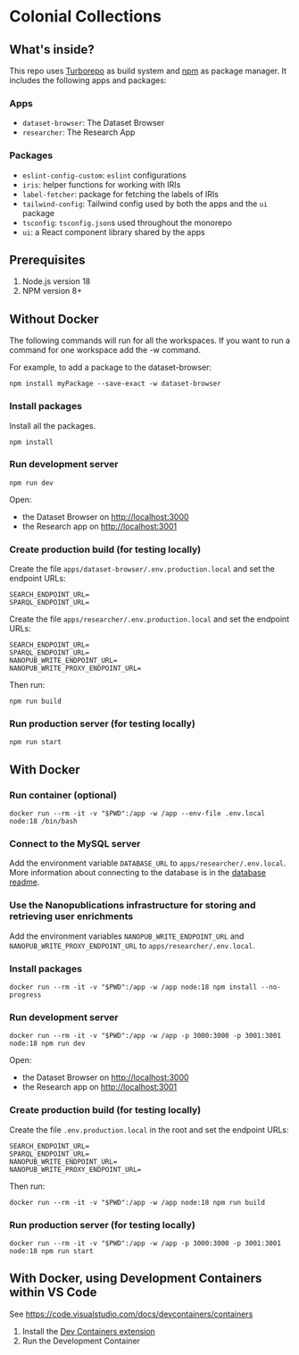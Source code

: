 # Colonial Collections

## What's inside?

This repo uses [Turborepo](https://turbo.build/) as build system and [npm](https://www.npmjs.com/) as package manager. It includes the following apps and packages:

### Apps

- `dataset-browser`: The Dataset Browser
- `researcher`: The Research App

### Packages

- `eslint-config-custom`: `eslint` configurations
- `iris`: helper functions for working with IRIs
- `label-fetcher`: package for fetching the labels of IRIs
- `tailwind-config`: Tailwind config used by both the apps and the `ui` package
- `tsconfig`: `tsconfig.json`s used throughout the monorepo
- `ui`: a React component library shared by the apps

## Prerequisites

1. Node.js version 18
1. NPM version 8+

## Without Docker

The following commands will run for all the workspaces. If you want to run a command for one workspace add the -w command.

For example, to add a package to the dataset-browser:

    npm install myPackage --save-exact -w dataset-browser

### Install packages

Install all the packages.

    npm install

### Run development server

    npm run dev

Open:

- the Dataset Browser on [http://localhost:3000](http://localhost:3000)
- the Research app on [http://localhost:3001](http://localhost:3001)

### Create production build (for testing locally)

Create the file `apps/dataset-browser/.env.production.local` and set the endpoint URLs:

    SEARCH_ENDPOINT_URL=
    SPARQL_ENDPOINT_URL=

Create the file `apps/researcher/.env.production.local` and set the endpoint URLs:

    SEARCH_ENDPOINT_URL=
    SPARQL_ENDPOINT_URL=
    NANOPUB_WRITE_ENDPOINT_URL=
    NANOPUB_WRITE_PROXY_ENDPOINT_URL=

Then run:

    npm run build

### Run production server (for testing locally)

    npm run start

## With Docker

### Run container (optional)

    docker run --rm -it -v "$PWD":/app -w /app --env-file .env.local node:18 /bin/bash

### Connect to the MySQL server

Add the environment variable `DATABASE_URL` to `apps/researcher/.env.local`. More information about connecting to the database is in the [database readme](packages/database/README.md).

### Use the Nanopublications infrastructure for storing and retrieving user enrichments

Add the environment variables `NANOPUB_WRITE_ENDPOINT_URL` and `NANOPUB_WRITE_PROXY_ENDPOINT_URL` to `apps/researcher/.env.local`.

### Install packages

    docker run --rm -it -v "$PWD":/app -w /app node:18 npm install --no-progress

### Run development server

    docker run --rm -it -v "$PWD":/app -w /app -p 3000:3000 -p 3001:3001 node:18 npm run dev

Open:

- the Dataset Browser on [http://localhost:3000](http://localhost:3000)
- the Research app on [http://localhost:3001](http://localhost:3001)

### Create production build (for testing locally)

Create the file `.env.production.local` in the root and set the endpoint URLs:

    SEARCH_ENDPOINT_URL=
    SPARQL_ENDPOINT_URL=
    NANOPUB_WRITE_ENDPOINT_URL=
    NANOPUB_WRITE_PROXY_ENDPOINT_URL=

Then run:

    docker run --rm -it -v "$PWD":/app -w /app node:18 npm run build

### Run production server (for testing locally)

    docker run --rm -it -v "$PWD":/app -w /app -p 3000:3000 -p 3001:3001 node:18 npm run start

## With Docker, using Development Containers within VS Code

See https://code.visualstudio.com/docs/devcontainers/containers

1. Install the [Dev Containers extension](https://code.visualstudio.com/docs/devcontainers/tutorial#_install-the-extension)
2. Run the Development Container

